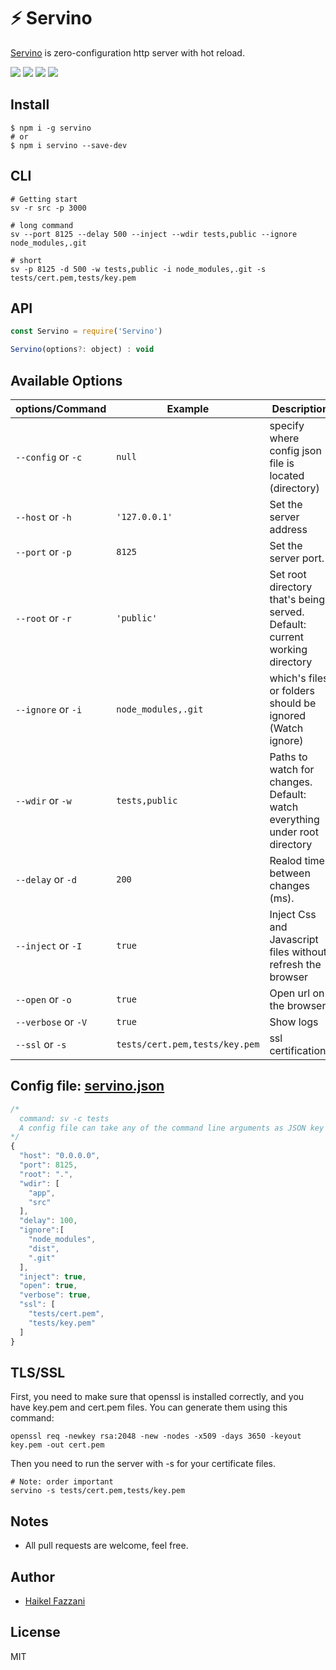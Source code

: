 # ⚡️ Servino
[Servino](https://wutility.github.io/servino) is zero-configuration http server with hot reload.

![][version] ![][downloads] ![][dependency] ![][license]

## Install
```shell
$ npm i -g servino
# or
$ npm i servino --save-dev
```

## CLI
```shell
# Getting start
sv -r src -p 3000

# long command
sv --port 8125 --delay 500 --inject --wdir tests,public --ignore node_modules,.git

# short
sv -p 8125 -d 500 -w tests,public -i node_modules,.git -s tests/cert.pem,tests/key.pem
```

## API
```js
const Servino = require('Servino')

Servino(options?: object) : void
```

## Available Options

| options/Command     | Example                         | Description                   |
|----------|---------------------------------|-------------------------------|
|`--config` or `-c`      | `null`                   | specify where config json file is located (directory)     |
|`--host` or `-h`      | `'127.0.0.1'`                   | Set the server address      |
|`--port` or `-p`      | `8125`                          | Set the server port. |
|`--root` or `-r`     | `'public'`                      | Set root directory that\'s being served. Default: current working directory |
|`--ignore` or `-i`  | `node_modules,.git` | which\'s files or folders should be ignored (Watch ignore) |
|`--wdir` or `-w`     | `tests,public`            | Paths to watch for changes. Default: watch everything under root directory |
|`--delay` or `-d`      | `200`                           | Realod time between changes (ms). |
|`--inject` or `-I`  | `true`                         | Inject Css and Javascript files without refresh the browser |
|`--open` or `-o`      | `true`                          | Open url on the browser |
|`--verbose` or `-V`  | `true`                         | Show logs |
|`--ssl` or `-s`  | `tests/cert.pem,tests/key.pem`                         | ssl certifications |

## Config file: [servino.json](tests/servino.json)
```js
/*
  command: sv -c tests
  A config file can take any of the command line arguments as JSON key values, for example:
*/
{
  "host": "0.0.0.0",
  "port": 8125,
  "root": ".",
  "wdir": [
    "app",
    "src"
  ],
  "delay": 100,
  "ignore":[
    "node_modules",
    "dist",
    ".git"
  ],
  "inject": true,
  "open": true,
  "verbose": true,
  "ssl": [
    "tests/cert.pem",
    "tests/key.pem"
  ]
}
```

## TLS/SSL
First, you need to make sure that openssl is installed correctly, and you have key.pem and cert.pem files. You can generate them using this command:

```
openssl req -newkey rsa:2048 -new -nodes -x509 -days 3650 -keyout key.pem -out cert.pem
```

Then you need to run the server with -s for your certificate files.
```shell
# Note: order important
servino -s tests/cert.pem,tests/key.pem
```

## Notes
- All pull requests are welcome, feel free.

## Author
- [Haikel Fazzani](https://github.com/haikelfazzani)

## License
MIT

[downloads]: https://badgen.net/npm/dt/servino
[version]:       http://img.shields.io/npm/v/servino.svg?style=flat-square
[dependency]:       https://badgen.net/bundlephobia/dependency-count/react
[license]: https://badgen.net/npm/license/servino